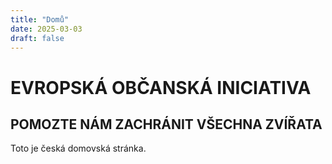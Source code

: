 ```yaml
---
title: "Domů"
date: 2025-03-03
draft: false
---
```


# EVROPSKÁ OBČANSKÁ INICIATIVA

## POMOZTE NÁM ZACHRÁNIT VŠECHNA ZVÍŘATA

Toto je česká domovská stránka.
